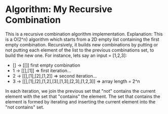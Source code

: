 # Algorithm: My Recursive Combination 

This is a recursive combination algorithm implementation.
Explanation:
This is a O(2^n) algorithm which starts from a 2D empty list containing the first empty combination.
Recursively, it builds new combinations by putting or not putting each element of the list to
the previous combinations set, to build the new one. For instance, lets say an input = [1,2,3]:
* [] -> [[]]  first empty combination
* 1  -> [[],[1]]      => first iteration...
* 2  -> [[],[1],[2],[1,2]]  => second iteration...
* 3  -> [[],[1],[2],[1,2],[3],[1,3],[2,3],[1,2,3]]  => array length = 2^n

In each iteration, we join the previous set that "not" contains the current element with the
set that "contains" the element. The set that contains the element is formed by iterating and inserting
the current element into the "not contains" set.

